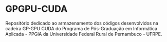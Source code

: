 # GPGPU-CUDA
Repositório dedicado ao armazenamento dos códigos desenvolvidos na cadeira GP-GPU CUDA do Programa de Pós-Graduação em Informática Aplicada - PPGIA da Universidade Federal Rural de Pernambuco - UFRPE.
